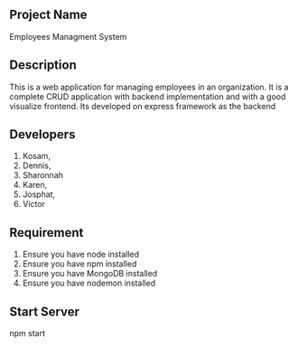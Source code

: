 ## Project Name
Employees Managment System

## Description
This is a web application for managing employees in an organization. It is a complete CRUD application with backend implementation
 and with a good visualize frontend. Its developed on express framework as the backend

## Developers
1. Kosam,
2. Dennis,
3. Sharonnah
4. Karen,
5. Josphat,
6. Victor

## Requirement
1. Ensure you have node installed
2. Ensure you have npm installed
3. Ensure you have MongoDB installed
4. Ensure you have nodemon installed

## Start Server
npm start 
